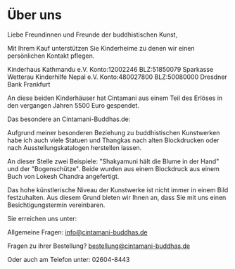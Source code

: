 ﻿# Über uns

Liebe Freundinnen und Freunde der buddhistischen Kunst,

Mit Ihrem Kauf unterstützen Sie Kinderheime zu denen wir einen persönlichen Kontakt pflegen.

Kinderhaus Kathmandu e.V.
Konto:12002246
BLZ:51850079
Sparkasse Wetterau	Kinderhilfe Nepal e.V.
Konto:480027800
BLZ:50080000
Dresdner Bank Frankfurt
 
An diese beiden Kinderhäuser hat Cintamani aus einem Teil des Erlöses in den vergangen Jahren 5500 Euro gespendet.

Das besondere an Cintamani-Buddhas.de:

Aufgrund meiner besonderen Beziehung zu buddhistischen Kunstwerken habe ich auch viele Statuen und Thangkas nach alten Blockdrucken oder nach Ausstellungskatalogen herstellen lassen.


An dieser Stelle zwei Beispiele:
"Shakyamuni hält die Blume in der Hand" und der "Bogenschütze".
Beide wurden aus einem Blockdruck aus einem Buch von Lokesh Chandra angefertigt. 


Das hohe künstlerische Niveau der Kunstwerke ist nicht immer in einem Bild festzuhalten. Aus diesem Grund bieten wir Ihnen an, dass Sie mit uns einen Besichtigungstermin vereinbaren.



Sie erreichen uns unter:

Allgemeine Fragen: info@cintamani-buddhas.de

Fragen zu ihrer Bestellung? bestellung@cintamani-buddhas.de

Oder auch am Telefon unter:  02604-8443

